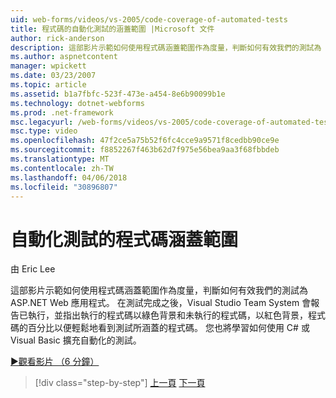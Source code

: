 ```yaml
---
uid: web-forms/videos/vs-2005/code-coverage-of-automated-tests
title: 程式碼的自動化測試的涵蓋範圍 |Microsoft 文件
author: rick-anderson
description: 這部影片示範如何使用程式碼涵蓋範圍作為度量，判斷如何有效我們的測試為 ASP.NET Web 應用程式。 測試之後已 com...
ms.author: aspnetcontent
manager: wpickett
ms.date: 03/23/2007
ms.topic: article
ms.assetid: b1a7fbfc-523f-473e-a454-8e6b90099b1e
ms.technology: dotnet-webforms
ms.prod: .net-framework
msc.legacyurl: /web-forms/videos/vs-2005/code-coverage-of-automated-tests
msc.type: video
ms.openlocfilehash: 47f2ce5a75b52f6fc4cce9a9571f8cedbb90ce9e
ms.sourcegitcommit: f8852267f463b62d7f975e56bea9aa3f68fbbdeb
ms.translationtype: MT
ms.contentlocale: zh-TW
ms.lasthandoff: 04/06/2018
ms.locfileid: "30896807"
---
```

<a name="code-coverage-of-automated-tests"></a>自動化測試的程式碼涵蓋範圍
====================
由 Eric Lee

這部影片示範如何使用程式碼涵蓋範圍作為度量，判斷如何有效我們的測試為 ASP.NET Web 應用程式。 在測試完成之後，Visual Studio Team System 會報告已執行，並指出執行的程式碼以綠色背景和未執行的程式碼，以紅色背景，程式碼的百分比以便輕鬆地看到測試所涵蓋的程式碼。 您也將學習如何使用 C# 或 Visual Basic 擴充自動化的測試。

[&#9654;觀看影片 （6 分鐘）](https://channel9.msdn.com/Blogs/ASP-NET-Site-Videos/code-coverage-of-automated-tests)

> [!div class="step-by-step"]
> [上一頁](measuring-the-business-value-of-ajax.md)
> [下一頁](custom-extraction-rules-and-coded-web-tests.md)
